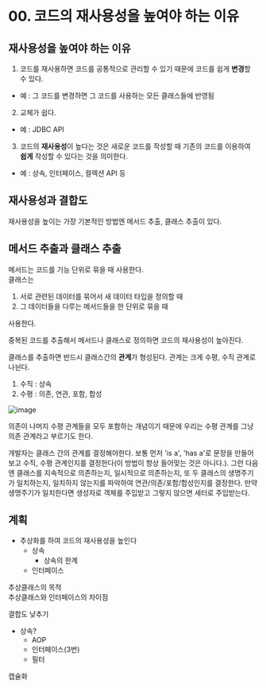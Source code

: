 # 00. 코드의 재사용성을 높여야 하는 이유
## 재사용성을 높여야 하는 이유
1. 코드를 재사용하면 코드를 공통적으로 관리할 수 있기 때문에 코드를 쉽게 **변경**할 수 있다. 
  - 예 : 그 코드를 변경하면 그 코드를 사용하는 모든 클래스들에 반영됨
2. 교체가 쉽다.
  - 예 : JDBC API
3. 코드의 **재사용성**이 높다는 것은 새로운 코드를 작성할 때 기존의 코드를 이용하여 **쉽게** 작성할 수 있다는 것을 의미한다.
  - 예 : 상속, 인터페이스, 컬렉션 API 등

## 재사용성과 결합도


재사용성을 높이는 가장 기본적인 방법엔 메서드 추출, 클래스 추출이 있다. 

## 메서드 추출과 클래스 추출
메서드는 코드를 기능 단위로 묶을 때 사용한다.  
클래스는  
1. 서로 관련된 데이터를 묶어서 새 데이터 타입을 정의할 때
2. 그 데이터들을 다루는 메서드들을 한 단위로 묶을 때

사용한다.  

중복된 코드를 추출해서 메서드나 클래스로 정의하면 코드의 재사용성이 높아진다. 

클래스를 추출하면 반드시 클래스간의 **관계**가 형성된다. 관계는 크게 수평, 수직 관계로 나뉜다.  
1. 수직 : 상속
2. 수평 : 의존, 연관, 포함, 합성

![image](https://user-images.githubusercontent.com/68311318/123454117-2baab180-d61b-11eb-92bb-59f41ff76a42.png)  

의존이 나머지 수평 관계들을 모두 포함하는 개념이기 때문에 우리는 수평 관계를 그냥 의존 관계라고 부르기도 한다.  

개발자는 클래스 간의 관계를 결정해야한다. 보통 먼저 'is a', 'has a'로 문장을 만들어보고 수직, 수평 관계인지를 결정한다(이 방법이 항상 들어맞는 것은 아니다.). 그런 다음엔 클래스를 지속적으로 의존하는지, 일시적으로 의존하는지, 또 두 클래스의 생명주기가 일치하는지, 일치하지 않는지를 파악하여 연관/의존/포함/합성인지를 결정한다. 만약 생명주기가 일치한다면 생성자로 객체를 주입받고 그렇지 않으면 세터로 주입받는다.  


## 계획
- 추상화를 하여 코드의 재사용성을 높인다
  - 상속
    - 상속의 한계
  - 인터페이스

추상클래스의 목적  
추상클래스와 인터페이스의 차이점  

결합도 낮추기
- 상속?
    - AOP
    - 인터페이스(3번)
    - 필터

캡슐화